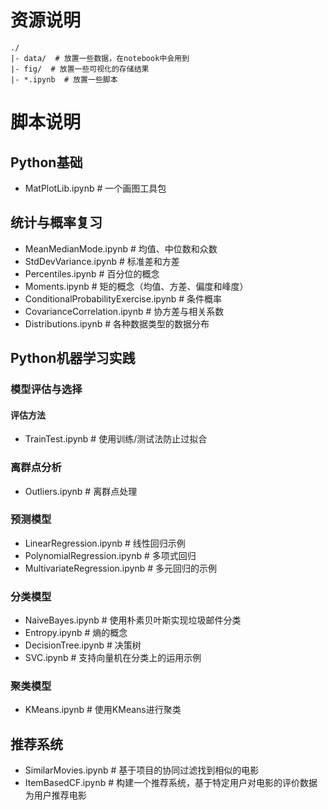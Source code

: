 # 资源说明

```
./
|- data/  # 放置一些数据，在notebook中会用到
|- fig/  # 放置一些可视化的存储结果
|- *.ipynb  # 放置一些脚本
```

# 脚本说明

## Python基础

- MatPlotLib.ipynb  # 一个画图工具包

## 统计与概率复习

- MeanMedianMode.ipynb  # 均值、中位数和众数
- StdDevVariance.ipynb  # 标准差和方差
- Percentiles.ipynb  # 百分位的概念
- Moments.ipynb  # 矩的概念（均值、方差、偏度和峰度）
- ConditionalProbabilityExercise.ipynb  # 条件概率
- CovarianceCorrelation.ipynb  # 协方差与相关系数
- Distributions.ipynb  # 各种数据类型的数据分布

## Python机器学习实践

### 模型评估与选择

#### 评估方法

- TrainTest.ipynb  # 使用训练/测试法防止过拟合

### 离群点分析

- Outliers.ipynb  # 离群点处理

### 预测模型

- LinearRegression.ipynb  # 线性回归示例
- PolynomialRegression.ipynb  # 多项式回归
- MultivariateRegression.ipynb  # 多元回归的示例

### 分类模型

- NaiveBayes.ipynb  # 使用朴素贝叶斯实现垃圾邮件分类
- Entropy.ipynb  # 熵的概念
- DecisionTree.ipynb  # 决策树
- SVC.ipynb  # 支持向量机在分类上的运用示例

### 聚类模型

- KMeans.ipynb  # 使用KMeans进行聚类

## 推荐系统

- SimilarMovies.ipynb  # 基于项目的协同过滤找到相似的电影
- ItemBasedCF.ipynb  # 构建一个推荐系统，基于特定用户对电影的评价数据为用户推荐电影

